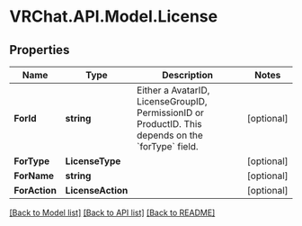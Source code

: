 # VRChat.API.Model.License

## Properties

Name | Type | Description | Notes
------------ | ------------- | ------------- | -------------
**ForId** | **string** | Either a AvatarID, LicenseGroupID, PermissionID or ProductID. This depends on the &#x60;forType&#x60; field. | [optional] 
**ForType** | **LicenseType** |  | [optional] 
**ForName** | **string** |  | [optional] 
**ForAction** | **LicenseAction** |  | [optional] 

[[Back to Model list]](../README.md#documentation-for-models) [[Back to API list]](../README.md#documentation-for-api-endpoints) [[Back to README]](../README.md)

